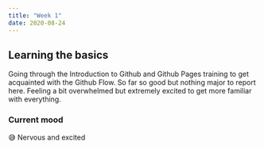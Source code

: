 ```yaml
---
title: "Week 1"
date: 2020-08-24
---
```


## Learning the basics

Going through the Introduction to Github and Github Pages training to get acquainted with the Github Flow. So far so good but nothing major to report here. Feeling a bit overwhelmed but extremely excited to get more familiar with everything. 

### Current mood
😅 Nervous and excited
